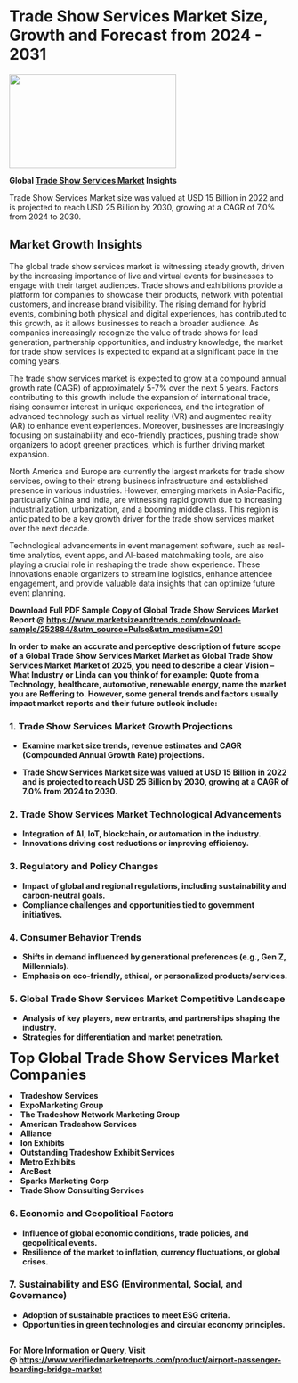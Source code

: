 <H1>Trade Show Services Market Size, Growth and Forecast from 2024 - 2031</H1><img class="aligncenter size-medium wp-image-584254" src="https://thirdeyenews.in/wp-content/uploads/2024/09/Global-Market-Research-300x168.jpeg" alt="" width="300" height="168" /><p><strong>Global&nbsp;<a href="https://www.marketsizeandtrends.com/download-sample/252884/&amp;utm_source=Pulse&amp;utm_medium=201">Trade Show Services Market</a> Insights</strong></p><p>Trade Show Services Market size was valued at USD 15 Billion in 2022 and is projected to reach USD 25 Billion by 2030, growing at a CAGR of 7.0% from 2024 to 2030.</p><p><h2>Market Growth Insights</h2> <p>The global trade show services market is witnessing steady growth, driven by the increasing importance of live and virtual events for businesses to engage with their target audiences. Trade shows and exhibitions provide a platform for companies to showcase their products, network with potential customers, and increase brand visibility. The rising demand for hybrid events, combining both physical and digital experiences, has contributed to this growth, as it allows businesses to reach a broader audience. As companies increasingly recognize the value of trade shows for lead generation, partnership opportunities, and industry knowledge, the market for trade show services is expected to expand at a significant pace in the coming years.</p> <p><strong></strong></p> <p>The trade show services market is expected to grow at a compound annual growth rate (CAGR) of approximately 5-7% over the next 5 years. Factors contributing to this growth include the expansion of international trade, rising consumer interest in unique experiences, and the integration of advanced technology such as virtual reality (VR) and augmented reality (AR) to enhance event experiences. Moreover, businesses are increasingly focusing on sustainability and eco-friendly practices, pushing trade show organizers to adopt greener practices, which is further driving market expansion.</p> <p>North America and Europe are currently the largest markets for trade show services, owing to their strong business infrastructure and established presence in various industries. However, emerging markets in Asia-Pacific, particularly China and India, are witnessing rapid growth due to increasing industrialization, urbanization, and a booming middle class. This region is anticipated to be a key growth driver for the trade show services market over the next decade.</p> <p>Technological advancements in event management software, such as real-time analytics, event apps, and AI-based matchmaking tools, are also playing a crucial role in reshaping the trade show experience. These innovations enable organizers to streamline logistics, enhance attendee engagement, and provide valuable data insights that can optimize future event planning.</p> <p><strong></p><p><span class=""><strong>Download Full PDF Sample Copy of Global Trade Show Services Market Report</strong> @ <a href="https://www.marketsizeandtrends.com/download-sample/252884/&amp;utm_source=Pulse&amp;utm_medium=201" target="_blank">https://www.marketsizeandtrends.com/download-sample/252884/&amp;utm_source=Pulse&amp;utm_medium=201</a></span></p><p>In order to make an accurate and perceptive description of future scope of a Global&nbsp;Trade Show Services Market Market as Global&nbsp;Trade Show Services Market Market of 2025, you need to describe a clear Vision &ndash; What Industry or Linda can you think of for example: Quote from a Technology, healthcare, automotive, renewable energy, name the market you are Reffering to. However, some general trends and factors usually impact market reports and their future outlook include:</p><h3>1.&nbsp;<strong>Trade Show Services Market Growth Projections</strong></h3><ul><li>Examine market size trends, revenue estimates and CAGR (Compounded Annual Growth Rate) projections.</li><li><p>Trade Show Services Market size was valued at USD 15 Billion in 2022 and is projected to reach USD 25 Billion by 2030, growing at a CAGR of 7.0% from 2024 to 2030.</p></li></ul><h3>2.&nbsp;<strong>Trade Show Services Market Technological Advancements</strong></h3><ul><li>Integration of AI, IoT, blockchain, or automation in the industry.</li><li>Innovations driving cost reductions or improving efficiency.</li></ul><h3>3.&nbsp;<strong>Regulatory and Policy Changes</strong></h3><ul><li>Impact of global and regional regulations, including sustainability and carbon-neutral goals.</li><li>Compliance challenges and opportunities tied to government initiatives.</li></ul><h3>4.&nbsp;<strong>Consumer Behavior Trends</strong></h3><ul><li>Shifts in demand influenced by generational preferences (e.g., Gen Z, Millennials).</li><li>Emphasis on eco-friendly, ethical, or personalized products/services.</li></ul><h3>5.&nbsp;<strong>Global Trade Show Services Market Competitive Landscape</strong></h3><ul><li>Analysis of key players, new entrants, and partnerships shaping the industry.</li><li>Strategies for differentiation and market penetration.</li></ul><p data-pm-slice="1 1 []"><span style="color: inherit; font-family: inherit; font-size: 25px;">Top Global Trade Show Services Market Companies</span></p><div class="" data-test-id=""><p><li>Tradeshow Services</li><li> ExpoMarketing Group</li><li> The Tradeshow Network Marketing Group</li><li> American Tradeshow Services</li><li> Alliance</li><li> Ion Exhibits</li><li> Outstanding Tradeshow Exhibit Services</li><li> Metro Exhibits</li><li> ArcBest</li><li> Sparks Marketing Corp</li><li> Trade Show Consulting Services</li></p></div><h3>6.&nbsp;<strong>Economic and Geopolitical Factors</strong></h3><ul><li>Influence of global economic conditions, trade policies, and geopolitical events.</li><li>Resilience of the market to inflation, currency fluctuations, or global crises.</li></ul><h3>7.&nbsp;<strong>Sustainability and ESG (Environmental, Social, and Governance)</strong></h3><ul><li>Adoption of sustainable practices to meet ESG criteria.</li><li>Opportunities in green technologies and circular economy principles.</li></ul><h2><strong style="font-size: 14px;">For More Information or Query, Visit @&nbsp;</strong><a style="background-color: #ffffff; font-size: 14px;" href="https://www.marketsizeandtrends.com/report/trade-show-services-market/" target="_blank">https://www.verifiedmarketreports.com/product/airport-passenger-boarding-bridge-market</a></h2>

